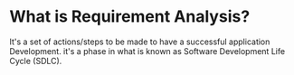 # What is Requirement Analysis?
It's a set of actions/steps to be made to have a successful application Development.
it's a phase in what is known as Software Development Life Cycle (SDLC).
